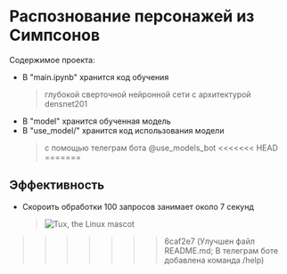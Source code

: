 # Распознование персонажей из Симпсонов


Содержимое проекта:

- В "main.ipynb" хранится код обучения 
	> глубокой сверточной нейронной сети с архитектурой densnet201
- В "model" хранится обученная модель
- В "use_model/" хранится код использования модели 
	> с помощью телеграм бота @use_models_bot
<<<<<<< HEAD
=======

## Эффективность
- Скороить обработки 100 запросов занимает около 7 секунд
	>  ![Tux, the Linux mascot](../info/speed.png)
>>>>>>> 6caf2e7 (Улучшен файл README.md; В телеграм боте добавлена команда /help)
